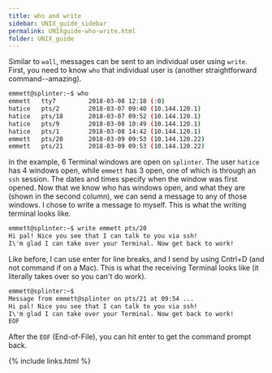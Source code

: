 ```yaml
---
title: who and write
sidebar: UNIX_guide_sidebar
permalink: UNIXguide-who-write.html
folder: UNIX_guide
---
```


<link rel="stylesheet" href="css/theme-blue.css">

Similar to `wall`, messages can be sent to an individual user using `write`.
First, you need to know `who` that individual user is (another straightforward
    command--amazing).
```bash
emmett@splinter:~$ who
emmett   tty7         2018-03-08 12:18 (:0)
hatice   pts/2        2018-03-07 09:40 (10.144.120.1)
hatice   pts/18       2018-03-07 09:52 (10.144.120.1)
hatice   pts/9        2018-03-08 10:49 (10.144.120.1)
hatice   pts/1        2018-03-08 14:42 (10.144.120.1)
emmett   pts/20       2018-03-09 09:53 (10.144.120.22)
emmett   pts/21       2018-03-09 09:53 (10.144.120.22)
```
In the example, 6 Terminal windows are open on `splinter`.
The user `hatice` has 4 windows open, while `emmett` has 3 open, one of which
is through an `ssh` session.
The dates and times specify when the window was first opened.
Now that we know who has windows open, and what they are (shown in the second
    column), we can send a message to any of those windows.
I chose to write a message to myself.
This is what the writing terminal looks like.
```bash
emmett@splinter:~$ write emmett pts/20
Hi pal! Nice you see that I can talk to you via ssh!
I\'m glad I can take over your Terminal. Now get back to work!
```
Like before, I can use enter for line breaks, and I send by using Cntrl+D
(and not command if on a Mac).
This is what the receiving Terminal looks like (it literally takes over so you
    can't do work).
```bash
emmett@splinter:~$
Message from emmett@splinter on pts/21 at 09:54 ...
Hi pal! Nice you see that I can talk to you via ssh!
I\'m glad I can take over your Terminal. Now get back to work!
EOF
```
After the `EOF` (End-of-File), you can hit enter to get the command prompt back.

{% include links.html %}
